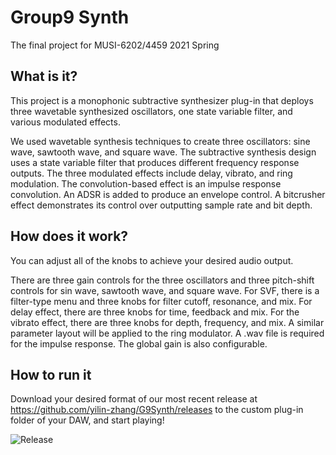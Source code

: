 # Group9 Synth
The final project for MUSI-6202/4459 2021 Spring

## What is it?
This project is a monophonic subtractive synthesizer plug-in that deploys three wavetable synthesized oscillators, one state variable filter, and various modulated effects.

We used wavetable synthesis techniques to create three oscillators: sine wave, sawtooth wave, and square wave. The subtractive synthesis design uses a state variable filter that produces different frequency response outputs. The three modulated effects include delay, vibrato, and ring modulation. The convolution-based effect is an impulse response convolution. An ADSR is added to produce an envelope control. A bitcrusher effect demonstrates its control over outputting sample rate and bit depth. 

## How does it work?
You can adjust all of the knobs to achieve your desired audio output.

There are three gain controls for the three oscillators and three pitch-shift controls for sin wave, sawtooth wave, and square wave. For SVF, there is a filter-type menu and three knobs for filter cutoff, resonance, and mix. For delay effect, there are three knobs for time, feedback and mix. For the vibrato effect, there are three knobs for depth, frequency, and mix. A similar parameter layout will be applied to the ring modulator. A .wav file is required for the impulse response. The global gain is also configurable.

## How to run it
Download your desired format of our most recent release at https://github.com/yilin-zhang/G9Synth/releases to the custom plug-in folder of your DAW, and start playing!

![Release](https://user-images.githubusercontent.com/70708796/117074450-548c8580-ad01-11eb-864b-83c94bb48671.png)
